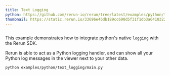 ```yaml
---
title: Text Logging
python: https://github.com/rerun-io/rerun/tree/latest/examples/python/text_logging/main.py
thumbnail: https://static.rerun.io/33696e46db189cc690d5f31f1db3a641032232e6_text_logging_480w.png
---
```


<picture>
  <source media="(max-width: 480px)" srcset="https://static.rerun.io/33696e46db189cc690d5f31f1db3a641032232e6_text_logging_480w.png">
  <source media="(max-width: 768px)" srcset="https://static.rerun.io/3a020c7e42347445c1f38142e7995d24e3ac7490_text_logging_768w.png">
  <source media="(max-width: 1024px)" srcset="https://static.rerun.io/f0de2fccf1aa5f0ad9f0301d11c8789ae933a315_text_logging_1024w.png">
  <source media="(max-width: 1200px)" srcset="https://static.rerun.io/0d1bb192699badea32de74e1501dd3062c7bcb6c_text_logging_1200w.png">
  <img src="https://static.rerun.io/1ff0efdbfd09d20ad117b311b01a5be2c25c03f3_text_logging_full.png" alt="">
</picture>

This example demonstrates how to integrate python's native `logging` with the Rerun SDK.

Rerun is able to act as a Python logging handler, and can show all your Python log messages in the viewer next to your other data.

```bash
python examples/python/text_logging/main.py
```
